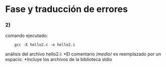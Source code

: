 # Fase y traducción de errores

### 2)
comando ejecutado:
```
	gcc -E hello2.c -o hello2.i
```
análisis del archivo hello2.i:
	*El comentario /*medio*/ es reemplazado por un espacio.
	*Incluye los archivos de la biblioteca stdio

